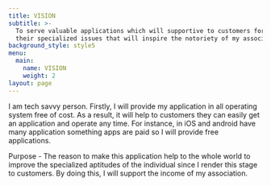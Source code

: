 ```yaml
---
title: VISION
subtitle: >-
  To serve valuable applications which will supportive to customers for handling
  their specialized issues that will inspire the notoriety of my association.
background_style: style5
menu:
  main:
    name: VISION
    weight: 2
layout: page
---
```

I am tech savvy person. Firstly, I will provide my application in all operating system free of cost. As a result, it will help to customers they can easily get an application and operate any time. For instance, in iOS and android have many application something apps are paid so I will provide free applications. 

 Purpose - The reason to make this application help to the whole world to improve the specialized aptitudes of the individual since I render this stage to customers. By doing this, I will support the income of my association.
